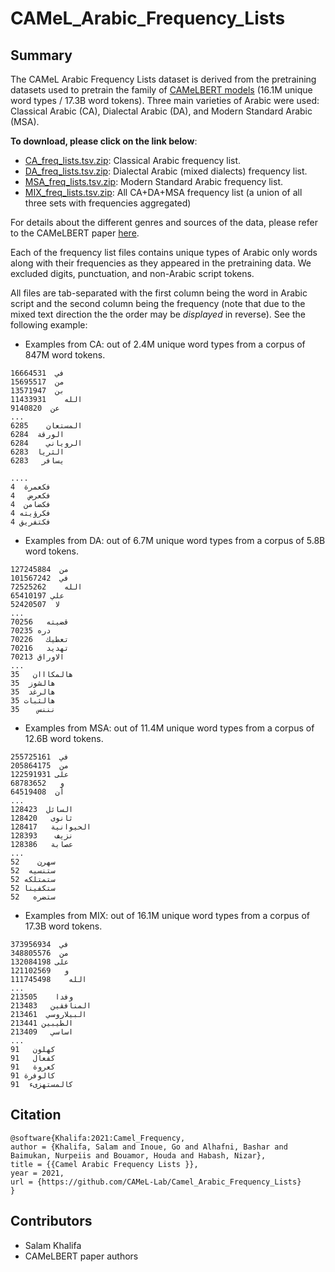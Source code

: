 # CAMeL_Arabic_Frequency_Lists

## Summary
The CAMeL Arabic Frequency Lists dataset is derived from the pretraining datasets used to pretrain the family of [CAMeLBERT models](https://huggingface.co/collections/CAMeL-Lab/camelbert-653f42bfcbc8ae32a51a692d) (16.1M unique word types / 17.3B word tokens). Three main varieties of Arabic were used: Classical Arabic (CA), Dialectal Arabic (DA), and Modern Standard Arabic (MSA).

**To download, please click on the link below**:
- [CA_freq_lists.tsv.zip](https://github.com/CAMeL-Lab/Camel_Arabic_Frequency_Lists/releases/download/v1.0/CA_freq_lists.tsv.zip): Classical Arabic frequency list.
- [DA_freq_lists.tsv.zip](https://github.com/CAMeL-Lab/Camel_Arabic_Frequency_Lists/releases/download/v1.0/DA_freq_lists.tsv.zip): Dialectal Arabic (mixed dialects) frequency list.
- [MSA_freq_lists.tsv.zip](https://github.com/CAMeL-Lab/Camel_Arabic_Frequency_Lists/releases/download/v1.0/MSA_freq_lists.tsv.zip): Modern Standard Arabic frequency list.
- [MIX_freq_lists.tsv.zip](https://github.com/CAMeL-Lab/Camel_Arabic_Frequency_Lists/releases/download/v1.0/MIX_freq_lists.tsv.zip): All CA+DA+MSA frequency list (a union of all three sets with frequencies aggregated)

For details about the different genres and sources of the data, please refer to the CAMeLBERT paper [here](https://aclanthology.org/2021.wanlp-1.10/).

Each of the frequency list files contains unique types of Arabic only words along with their frequencies as they appeared in the pretraining data. We excluded digits, punctuation, and non-Arabic script tokens.

All files are tab-separated with the first column being the word in Arabic script and the second column being the frequency (note that due to the mixed text direction the the order may be *displayed* in reverse). See the following example:

- Examples from CA: out of 2.4M unique word types from a corpus of 847M word tokens.
```
في	16664531
من	15695517
بن	13571947
الله	11433931
عن	9140820
...
المستعان	6285
الورقة	6284
الروياني	6284
الثريا	6283
يسافر	6283

....
فكعمرة	4
فكعرض	4
فكضامن	4
فكرؤيته	4
فكتفريق	4
```

- Examples from DA: out of 6.7M unique word types from a corpus of 5.8B word tokens.
```
من	127245884
في	101567242
الله	72525262
علي	65410197
لا	52420507
...
قضيته	70256
دره	70235
تعطيك	70226
تهديد	70216
الاوراق	70213
...
هالمكااان	35
هالشوز	35
هالرغد	35
هالثبات	35
نننس	35

```

- Examples from MSA: out of 11.4M unique word types from a corpus of 12.6B word tokens.
```
في	255725161
من	205864175
على	122591931
و	68783652
أن	64519408
...
السائل	128423
ثانوى	128420
الحيوانية	128417
نزيف	128393
عصابة	128386
...
سهرن	52
ستنسيه	52
ستمتلكه	52
ستكفينا	52
ستضره	52

```

- Examples from MIX: out of 16.1M unique word types from a corpus of 17.3B word tokens.
```
في	373956934
من	348805576
على	132084198
و	121102569
الله	111745498
...
وفدا	213505
المنافقين	213483
البيلاروسي	213461
الطيبين	213441
اساسي	213409
...
كهلون	91
كفعال	91
كعروة	91
كالوفرة	91
كالمستهزىء	91

```

## Citation
```
@software{Khalifa:2021:Camel_Frequency,
author = {Khalifa, Salam and Inoue, Go and Alhafni, Bashar and Baimukan, Nurpeiis and Bouamor, Houda and Habash, Nizar},
title = {{Camel Arabic Frequency Lists }},
year = 2021,
url = {https://github.com/CAMeL-Lab/Camel_Arabic_Frequency_Lists}
}
```

## Contributors
- Salam Khalifa
- CAMeLBERT paper authors
